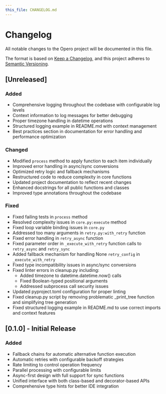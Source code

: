 ```yaml
---
this_file: CHANGELOG.md
---
```


# Changelog

All notable changes to the Opero project will be documented in this file.

The format is based on [Keep a Changelog](https://keepachangelog.com/en/1.0.0/),
and this project adheres to [Semantic Versioning](https://semver.org/spec/v2.0.0.html).

## [Unreleased]

### Added
- Comprehensive logging throughout the codebase with configurable log levels
- Context information to log messages for better debugging
- Proper timezone handling in datetime operations
- Structured logging example in README.md with context management
- Best practices section in documentation for error handling and performance optimization

### Changed
- Modified `process` method to apply function to each item individually
- Improved error handling in async/sync conversions
- Optimized retry logic and fallback mechanisms
- Restructured code to reduce complexity in core functions
- Updated project documentation to reflect recent changes
- Enhanced docstrings for all public functions and classes
- Improved type annotations throughout the codebase

### Fixed
- Fixed failing tests in `process` method
- Resolved complexity issues in `core.py:execute` method
- Fixed loop variable binding issues in `core.py`
- Addressed too many arguments in `retry.py:with_retry` function
- Fixed error handling in `retry_async` function
- Fixed parameter order in `_execute_with_retry` function calls to `retry_async` and `retry_sync`
- Added fallback mechanism for handling None `retry_config` in `_execute_with_retry`
- Fixed type incompatibility issues in async/sync conversions
- Fixed linter errors in cleanup.py including:
  - Added timezone to datetime.datetime.now() calls
  - Fixed Boolean-typed positional arguments
  - Addressed subprocess call security issues
- Updated pyproject.toml configuration for proper linting
- Fixed cleanup.py script by removing problematic _print_tree function and simplifying tree generation
- Fixed structured logging example in README.md to use correct imports and context features

## [0.1.0] - Initial Release

### Added
- Fallback chains for automatic alternative function execution
- Automatic retries with configurable backoff strategies
- Rate limiting to control operation frequency
- Parallel processing with configurable limits
- Async-first design with full support for sync functions
- Unified interface with both class-based and decorator-based APIs
- Comprehensive type hints for better IDE integration
